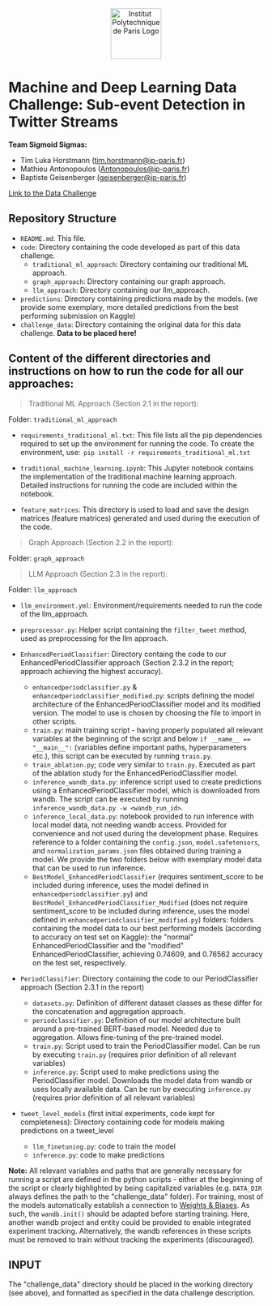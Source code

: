 <div align="center">
    <img alt="Institut Polytechnique de Paris Logo" width="auto" height="100px" src="https://www.ip-paris.fr/sites/default/files/presse/Charte%20Graphique/Logo%20IP%20Paris%206%20%C3%A9coles%20vertical%20png.png" />
</div>


# Machine and Deep Learning Data Challenge: Sub-event Detection in Twitter Streams

__Team Sigmoid Sigmas:__


  - Tim Luka Horstmann (tim.horstmann@ip-paris.fr)
  - Mathieu Antonopoulos (Antonopoulos@ip-paris.fr)
  - Baptiste Geisenberger (geisenberger@ip-paris.fr)


[Link to the Data Challenge](https://www.kaggle.com/competitions/sub-event-detection-in-twitter-streams)

## Repository Structure
- `README.md`: This file.
- `code`: Directory containing the code developed as part of this data challenge.
	- `traditional_ml_approach`: Directory containing our traditional ML approach.
	- `graph_approach`: Directory containing our graph approach.
	- `llm_approach`: Directory containing our llm_approach.
- `predictions`: Directory containing predictions made by the models. (we provide some exemplary, more detailed predictions from the best performing submission on Kaggle)
- `challenge_data`: Directory containing the original data for this data challenge. __Data to be placed here!__

## Content of the different directories and instructions on how to run the code for all our approaches:
> Traditional ML Approach (Section 2.1 in the report):

Folder: `traditional_ml_approach`

- `requirements_traditional_ml.txt`: This file lists all the pip dependencies required to set up the environment for running the code. To create the environment, use: ⁠ `pip install -r requirements_traditional_ml.txt`⁠
- `traditional_machine_learning.ipynb`⁠: This Jupyter notebook contains the implementation of the traditional machine learning approach. Detailed instructions for running the code are included within the notebook.

- `feature_matrices`⁠: This directory is used to load and save the design matrices (feature matrices) generated and used during the execution of the code.

> Graph Approach (Section 2.2 in the report):

Folder: `graph_approach`


> LLM Approach (Section 2.3 in the report):

Folder: `llm_approach`

- `llm_environment.yml`: Environment/requirements needed to run the code of the llm_approach.
- `preprocessor.py`: Helper script containing the `filter_tweet` method, used as preprocessing for the llm approach.
- `EnhancedPeriodClassifier`: Directory containg the code to our EnhancedPeriodClassifier approach (Section 2.3.2 in the report; approach achieving the highest accuracy).
	- `enhancedperiodclassifier.py` & `enhancedperiodclassifier_modified.py`: scripts defining the model architecture of the EnhancedPeriodClassifier model and its modified version. The model to use is chosen by choosing the file to import in other scripts.
	- `train.py`: main training script - having properly populated all relevant variables at the beginning of the script and below `if __name__ == "__main__":` (variables define important paths, hyperparameters etc.), this script can be executed by running `train.py`.
	- `train_ablation.py`; code very similar to `train.py`. Executed as part of the ablation study for the EnhancedPeriodClassifier model.
	- `inference_wandb_data.py`: inference script used to create predictions using a EnhancedPeriodClassifier model, which is downloaded from wandb. The script can be executed by running `inference_wandb_data.py -w <wandb_run_id>`.
	- `inference_local_data.py`: notebook provided to run inference with local model data, not needing wandb access. Provided for convenience and not used during the development phase. Requires reference to a folder containing the `config.json`, `model.safetensors`, and `normalization_params.json` files obtained during training a model. We provide the two folders below with exemplary model data that can be used to run inference.
	- `BestModel_EnhancedPeriodClassifier` (requires sentiment_score to be included during inference, uses the model defined in `enhancedperiodclassifier.py`) and `BestModel_EnhancedPeriodClassifier_Modified` (does not require sentiment_score to be included during inference, uses the model defined in `enhancedperiodclassifier_modified.py`) folders: folders containing the model data to our best performing models (according to accuracy on test set on Kaggle): the "normal" EnhancedPeriodClassifier and the "modified" EnhancedPeriodClassifier, achieving 0.74609, and 0.76562 accuracy on the test set, respectively.

- `PeriodClassifier`: Directory containing the code to our PeriodClassifier approach (Section 2.3.1 in the report)
	- `datasets.py`: Definition of different dataset classes as these differ for the concatenation and aggregation approach.
	- `periodclassifier.py`: Definition of our model architecture built around a pre-trained BERT-based model. Needed due to aggregation. Allows fine-tuning of the pre-trained model.
	- `train.py`: Script used to train the PeriodClassifier model. Can be run by executing `train.py` (requires prior definition of all relevant variables)
	- `inference.py`: Script used to make predictions using the PeriodClassifier model. Downloads the model data from wandb or uses locally available data. Can be run by executing `inference.py` (requires prior definition of all relevant variables)
- `tweet_level_models` (first initial experiments, code kept for completeness): Directory containing code for models making predictions on a tweet_level
	- `llm_finetuning.py`: code to train the model
	- `inference.py`: code to make predictions 

__Note:__
All relevant variables and paths that are generally necessary for running a script are defined in the python scripts - either at the beginning of the script or clearly highlighted by being capitalized variables (e.g. `DATA_DIR` always defines the path to the "challenge_data" folder). For training, most of the models automatically establish a connection to [Weights & Biases](https://wandb.ai/home). As such, the `wandb.init()` should be adapted before starting training. Here, another wandb project and entity could be provided to enable integrated experiment tracking. Alternatively, the wandb references in these scripts must be removed to train without tracking the experiments (discouraged).

## INPUT
The "challenge_data" directory should be placed in the working directory (see above), and formatted as specified in the data challenge description.